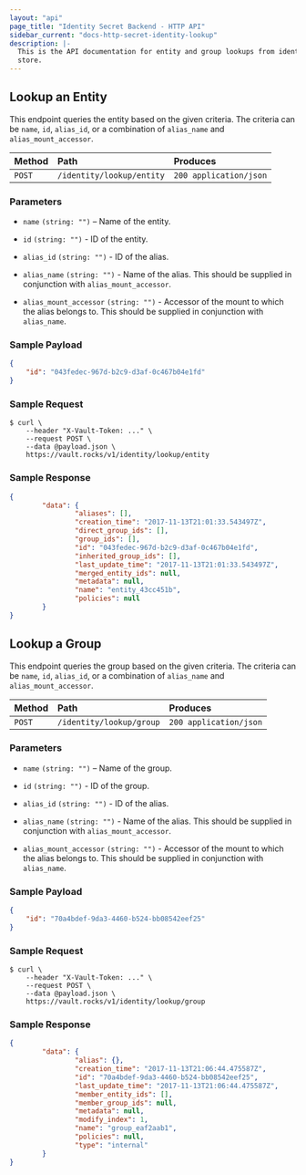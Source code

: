 ```yaml
---
layout: "api"
page_title: "Identity Secret Backend - HTTP API"
sidebar_current: "docs-http-secret-identity-lookup"
description: |-
  This is the API documentation for entity and group lookups from identity
  store.
---
```


## Lookup an Entity

This endpoint queries the entity based on the given criteria. The criteria can
be `name`, `id`, `alias_id`, or a combination of `alias_name` and
`alias_mount_accessor`.

| Method   | Path                       | Produces               |
| :------- | :------------------------- | :----------------------|
| `POST`   | `/identity/lookup/entity`  | `200 application/json` |

### Parameters

- `name` `(string: "")` – Name of the entity.

- `id` `(string: "")` - ID of the entity.

- `alias_id` `(string: "")` - ID of the alias.

- `alias_name` `(string: "")` - Name of the alias. This should be supplied in
  conjunction with `alias_mount_accessor`.

- `alias_mount_accessor` `(string: "")` - Accessor of the mount to which the
  alias belongs to. This should be supplied in conjunction with `alias_name`.

### Sample Payload

```json
{
	"id": "043fedec-967d-b2c9-d3af-0c467b04e1fd"
}
```

### Sample Request

```
$ curl \
    --header "X-Vault-Token: ..." \
    --request POST \
    --data @payload.json \
    https://vault.rocks/v1/identity/lookup/entity
```

### Sample Response

```json
{
        "data": {
                "aliases": [],
                "creation_time": "2017-11-13T21:01:33.543497Z",
                "direct_group_ids": [],
                "group_ids": [],
                "id": "043fedec-967d-b2c9-d3af-0c467b04e1fd",
                "inherited_group_ids": [],
                "last_update_time": "2017-11-13T21:01:33.543497Z",
                "merged_entity_ids": null,
                "metadata": null,
                "name": "entity_43cc451b",
                "policies": null
        }
}
```

## Lookup a Group

This endpoint queries the group based on the given criteria. The criteria can
be `name`, `id`, `alias_id`, or a combination of `alias_name` and
`alias_mount_accessor`.

| Method   | Path                       | Produces               |
| :------- | :------------------------- | :----------------------|
| `POST`   | `/identity/lookup/group`   | `200 application/json` |

### Parameters

- `name` `(string: "")` – Name of the group.

- `id` `(string: "")` - ID of the group.

- `alias_id` `(string: "")` - ID of the alias.

- `alias_name` `(string: "")` - Name of the alias. This should be supplied in
  conjunction with `alias_mount_accessor`.

- `alias_mount_accessor` `(string: "")` - Accessor of the mount to which the
  alias belongs to. This should be supplied in conjunction with `alias_name`.

### Sample Payload

```json
{
	"id": "70a4bdef-9da3-4460-b524-bb08542eef25"
}
```

### Sample Request

```
$ curl \
    --header "X-Vault-Token: ..." \
    --request POST \
    --data @payload.json \
    https://vault.rocks/v1/identity/lookup/group
```

### Sample Response

```json
{
        "data": {
                "alias": {},
                "creation_time": "2017-11-13T21:06:44.475587Z",
                "id": "70a4bdef-9da3-4460-b524-bb08542eef25",
                "last_update_time": "2017-11-13T21:06:44.475587Z",
                "member_entity_ids": [],
                "member_group_ids": null,
                "metadata": null,
                "modify_index": 1,
                "name": "group_eaf2aab1",
                "policies": null,
                "type": "internal"
        }
}
```
